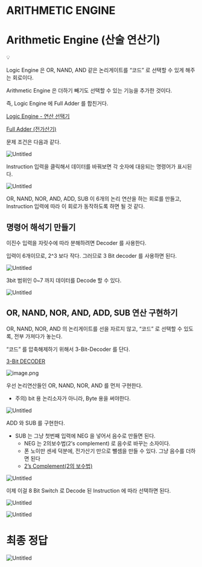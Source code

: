 # ARITHMETIC ENGINE

# Arithmetic Engine (산술 연산기)


💡

Logic Engine 은 OR, NAND, AND 같은 논리게이트를 “코드” 로 선택할 수 있게 해주는 회로이다.

Arithmetic Engine 은 더하기 빼기도 선택할 수 있는 기능을 추가한 것이다.



즉, Logic Engine 에 Full Adder 를 합친거다.

[Logic Engine - 연산 선택기](Logic%20Engine%20-%20%E1%84%8B%E1%85%A7%E1%86%AB%E1%84%89%E1%85%A1%E1%86%AB%20%E1%84%89%E1%85%A5%E1%86%AB%E1%84%90%E1%85%A2%E1%86%A8%E1%84%80%E1%85%B5%201bc80ae0869c81dc8102f2dd3a15a07e.md) 

[Full Adder (전가산기)](Full%20Adder%20(%E1%84%8C%E1%85%A5%E1%86%AB%E1%84%80%E1%85%A1%E1%84%89%E1%85%A1%E1%86%AB%E1%84%80%E1%85%B5)%201bc80ae0869c8173b4b1ecd55fcf0c29.md) 

문제 조건은 다음과 같다.

![Untitled](/images/1_ARITHMETIC_ENGINE/Untitled.png)

Instruction 입력을 클릭해서 데이터를 바꿔보면 각 숫자에 대응되는 명령어가 표시된다.

![Untitled](/images/1_ARITHMETIC_ENGINE/Untitled_1.png)

OR, NAND, NOR, AND, ADD, SUB 이 6개의 논리 연산을 하는 회로를 만들고, Instruction 입력에 따라 이 회로가 동작하도록 하면 될 것 같다.

## 명령어 해석기 만들기

이진수 입력을 자릿수에 따라 분해하려면 Decoder 를 사용한다.

입력이 6개이므로, 2^3 보다 작다. 그러므로 3 Bit decoder 를 사용하면 된다.

![Untitled](/images/1_ARITHMETIC_ENGINE/Untitled_2.png)

3bit 범위인 0~7 까지 데이터를 Decode 할 수 있다.

![Untitled](/images/1_ARITHMETIC_ENGINE/Untitled_3.png)

## OR, NAND, NOR, AND, ADD, SUB 연산 구현하기

OR, NAND, NOR, AND 의 논리게이트를 선을 자르지 않고, “코드” 로 선택할 수 있도록, 전부 가져다가 놓는다.

“코드” 를 압축해제하기 위해서 3-Bit-Decoder 를 단다.

[3-Bit DECODER](3-Bit%20DECODER%201bc80ae0869c8173b6b8cde817cdbc29.md) 

![image.png](/images/1_ARITHMETIC_ENGINE/image.png)

우선 논리연산들인 OR, NAND, NOR, AND 를 먼저 구현한다.

- 주의) bit 용 논리소자가 아니라, Byte 용을 써야한다.

![Untitled](/images/1_ARITHMETIC_ENGINE/Untitled_4.png)

ADD 와 SUB 를 구현한다.

- SUB 는 그냥 첫번째 입력에 NEG 을 넣어서 음수로 만들면 된다.
    - NEG 는 2의보수법(2’s complement) 로 음수로 바꾸는 소자이다.
    - 폰 노이만 센세 덕분에, 전가산기 만으로 뺄셈을 만들 수 있다. 그냥 음수를 더하면 된다
    - [2’s Complement(2의 보수법)](2%E2%80%99s%20Complement(2%E1%84%8B%E1%85%B4%20%E1%84%87%E1%85%A9%E1%84%89%E1%85%AE%E1%84%87%E1%85%A5%E1%86%B8)%201bc80ae0869c8153a420c4e352ddd215.md)

![Untitled](/images/1_ARITHMETIC_ENGINE/Untitled_5.png)

이제 이걸 8 Bit Switch 로 Decode 된 Instruction 에 따라 선택하면 된다.

![Untitled](/images/1_ARITHMETIC_ENGINE/Untitled_6.png)

![Untitled](/images/1_ARITHMETIC_ENGINE/Untitled_7.png)

# 최종 정답

![Untitled](/images/1_ARITHMETIC_ENGINE/Untitled_8.png)